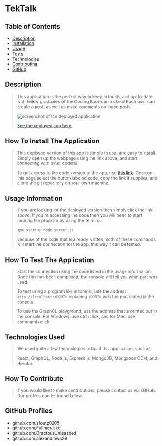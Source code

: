 # TekTalk
## Table of Contents
- [Description](##Description)
- [Installation](##How-to-install-the-application)
- [Usage](##Usage-information)
- [Tests](##How-to-test-the-application)
- [Technologies](##Technologies-used)
- [Contributing](##how-to-contribute)
- [GitHub](##Github-profiles)
## Description
> This application is the perfect way to keep in touch, and up-to-date, with fellow graduates of the Coding Boot-camp class! Each user can create a post, as well as make comments on those posts. 
>
>![screenshot of the deployed application](FILL)
>
>[See the deployed app here!](FILL)
## How To Install The Application
> This deployed version of this app is simple to use, and easy to install. Simply open up the webpage using the link above, and start connecting with other coders!
>
> To get access to the code version of the app, use  [this link](https://github.com/FullmerJake/TekTalk). Once on this page select the button labeled code, copy the link it supplies, and clone the git repository on your own machine.
## Usage Information
> If you are looking for the deployed version then simply click the link above. 
> If you're accessing the code then you will need to start running the program by using the terminal.
>
>`npm start` or `node server.js`
>
> because of the code that is already written, both of these commands will start the connection for the app, this way it can be tested.
## How To Test The Application
> Start the connection using the code listed in the usage information. Once this has been completed, the console will tell you what port was used. 
>
> To test using a program like insomnia, use the address `http://localhost:<PORT>` replacing `<PORT>` with the port stated in the console.
>
> To use the GraphQL playground, use the address that is printed out in the console. For Windows: use ctrl+click, and for Mac: use command+click.
## Technologies Used
> We used quite a few technologies to build this application, such as:
>
>React, GraphQL, Node.js, Express.js, MongoDB, Mongoose ODM, and Heroku.
## How To Contribute
> If you would like to make contributions, please contact us via GitHub. Our profiles can be found below.
## GitHub Profiles
- github.com/sfoutz0205
- github.com/FullmerJake
- github.com/DractousUnleashed
- github.com/alexandraws29 
    